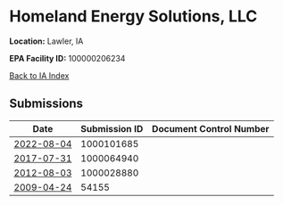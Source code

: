 # Homeland Energy Solutions, LLC

**Location:** Lawler, IA

**EPA Facility ID:** 100000206234

[Back to IA Index](../../index.md)

## Submissions

| Date | Submission ID | Document Control Number |
|------|--------------|-------------------------|
| [2022-08-04](submissions/1000101685.md) | 1000101685 |  |
| [2017-07-31](submissions/1000064940.md) | 1000064940 |  |
| [2012-08-03](submissions/1000028880.md) | 1000028880 |  |
| [2009-04-24](submissions/54155.md) | 54155 |  |
